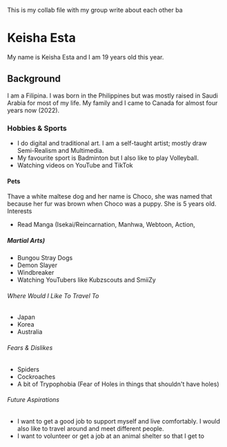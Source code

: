 This is my collab file with my group write about each other ba
[](/images/choco.jpg)

# Keisha Esta
My name is Keisha Esta and I am 19 years old this year.
## Background
I am a Filipina. I was born in the Philippines but was mostly raised in Saudi Arabia for most of my life. My family and I came to Canada for almost four years now (2022).
### Hobbies & Sports
- I do digital and traditional art. I am a self-taught artist; mostly draw Semi-Realism and Multimedia.
- My favourite sport is Badminton but I also like to play Volleyball.
- Watching videos on YouTube and TikTok
#### Pets
Thave a white maltese dog and her name is Choco, she was named that because her fur was brown when Choco was a puppy. She is 5 years old.
Interests
- Read Manga (Isekai/Reincarnation, Manhwa, Webtoon, Action,
##### Martial Arts)
- Bungou Stray Dogs
- Demon Slayer
- Windbreaker
- Watching YouTubers like Kubzscouts and SmiiZy
###### Where Would I Like To Travel To
- Japan
- Korea
- Australia
###### Fears & Dislikes
- Spiders
- Cockroaches
- A bit of Trypophobia (Fear of Holes in things that shouldn't have holes)
###### Future Aspirations
- I want to get a good job to support myself and live comfortably. I would also like to travel around and meet different people.
- I want to volunteer or get a job at an animal shelter so that I get to
